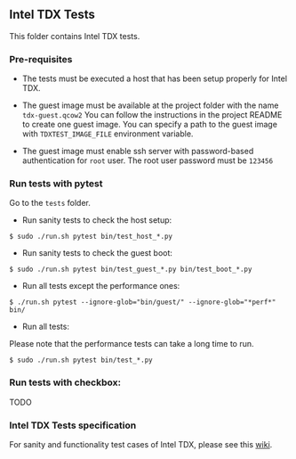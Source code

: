## Intel TDX Tests

This folder contains Intel TDX tests.

### Pre-requisites

- The tests must be executed a host that has been setup properly for Intel TDX.

- The guest image must be available at the project folder with the name `tdx-guest.qcow2`
  You can follow the instructions in the project README to create one guest image.
  You can specify a path to the guest image with `TDXTEST_IMAGE_FILE` environment variable.

- The guest image must enable ssh server with password-based authentication for `root` user.
  The root user password must be `123456`

### Run tests with pytest

Go to the `tests` folder.

- Run sanity tests to check the host setup:

```
$ sudo ./run.sh pytest bin/test_host_*.py
```

- Run sanity tests to check the guest boot:

```
$ sudo ./run.sh pytest bin/test_guest_*.py bin/test_boot_*.py
```

- Run all tests except the performance ones:

```
$ ./run.sh pytest --ignore-glob="bin/guest/" --ignore-glob="*perf*" bin/
```

- Run all tests:

Please note that the performance tests can take a long time to run.

```
$ sudo ./run.sh pytest bin/test_*.py
```

### Run tests with checkbox:

TODO

### Intel TDX Tests specification

For sanity and functionality test cases of Intel TDX, please see this [wiki](https://github.com/intel/tdx/wiki/Tests).
